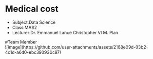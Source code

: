 # Medical cost
<ul>
<li>Subject:Data Science</li>
<li>Class:MAS2</li>
<li>Lecturer:Dr. Emmanuel Lance Christopher VI M. Plan</li>
</ul>
#Team Member 
<br>
![image](https://github.com/user-attachments/assets/2168e09d-03b2-4c1d-a6d0-ebc390930c97)
